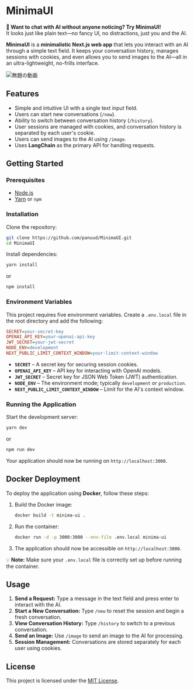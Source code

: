 
# MinimaUI

**🤫 Want to chat with AI without anyone noticing? Try MinimaUI!**  
It looks just like plain text—no fancy UI, no distractions, just you and the AI.  

**MinimaUI** is a **minimalistic Next.js web app** that lets you interact with an AI through a simple text field. It keeps your conversation history, manages sessions with cookies, and even allows you to send images to the AI—all in an ultra-lightweight, no-frills interface. 

![無題の動画](https://github.com/user-attachments/assets/938f7399-0f6f-47ff-8f6b-793c196343a1)

## Features

- Simple and intuitive UI with a single text input field.
- Users can start new conversations (`/new`).
- Ability to switch between conversation history (`/history`).
- User sessions are managed with cookies, and conversation history is separated by each user's cookie.
- Users can send images to the AI using `/image`.
- Uses **LangChain** as the primary API for handling requests.

## Getting Started

### Prerequisites

- [Node.js](https://nodejs.org/)
- [Yarn](https://yarnpkg.com/) or `npm`

### Installation

Clone the repository:

```sh
git clone https://github.com/panuud/MinimaUI.git
cd MinimaUI
```

Install dependencies:

```sh
yarn install
```
or
```sh
npm install
```

### Environment Variables

This project requires five environment variables. Create a `.env.local` file in the root directory and add the following:

```ini
SECRET=your-secret-key
OPENAI_API_KEY=your-openai-api-key
JWT_SECRET=your-jwt-secret
NODE_ENV=development
NEXT_PUBLIC_LIMIT_CONTEXT_WINDOW=your-limit-context-window
```

- **`SECRET`** – A secret key for securing session cookies.
- **`OPENAI_API_KEY`** – API key for interacting with OpenAI models.
- **`JWT_SECRET`** – Secret key for JSON Web Token (JWT) authentication.
- **`NODE_ENV`** – The environment mode; typically `development` or `production`.
- **`NEXT_PUBLIC_LIMIT_CONTEXT_WINDOW`** – Limit for the AI's context window.

### Running the Application

Start the development server:

```sh
yarn dev
```
or
```sh
npm run dev
```

Your application should now be running on `http://localhost:3000`.

## Docker Deployment

To deploy the application using **Docker**, follow these steps:

1. Build the Docker image:

   ```sh
   docker build -t minima-ui .
   ```

2. Run the container:

   ```sh
   docker run -d -p 3000:3000 --env-file .env.local minima-ui
   ```

3. The application should now be accessible on `http://localhost:3000`.

💡 **Note:** Make sure your `.env.local` file is correctly set up before running the container.

## Usage

1. **Send a Request:** Type a message in the text field and press enter to interact with the AI.
2. **Start a New Conversation:** Type `/new` to reset the session and begin a fresh conversation.
3. **View Conversation History:** Type `/history` to switch to a previous conversation.
4. **Send an Image:** Use `/image` to send an image to the AI for processing.
5. **Session Management:** Conversations are stored separately for each user using cookies.

## License

This project is licensed under the [MIT License](LICENSE).

